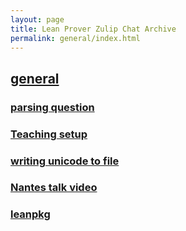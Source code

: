 ```yaml
---
layout: page
title: Lean Prover Zulip Chat Archive
permalink: general/index.html
---
```


## [general](index.html)

### [parsing question](parsingquestion.html)

### [Teaching setup](Teachingsetup.html)

### [writing unicode to file](writingunicodetofile.html)

### [Nantes talk video](Nantestalkvideo.html)

### [leanpkg](leanpkg.html)

